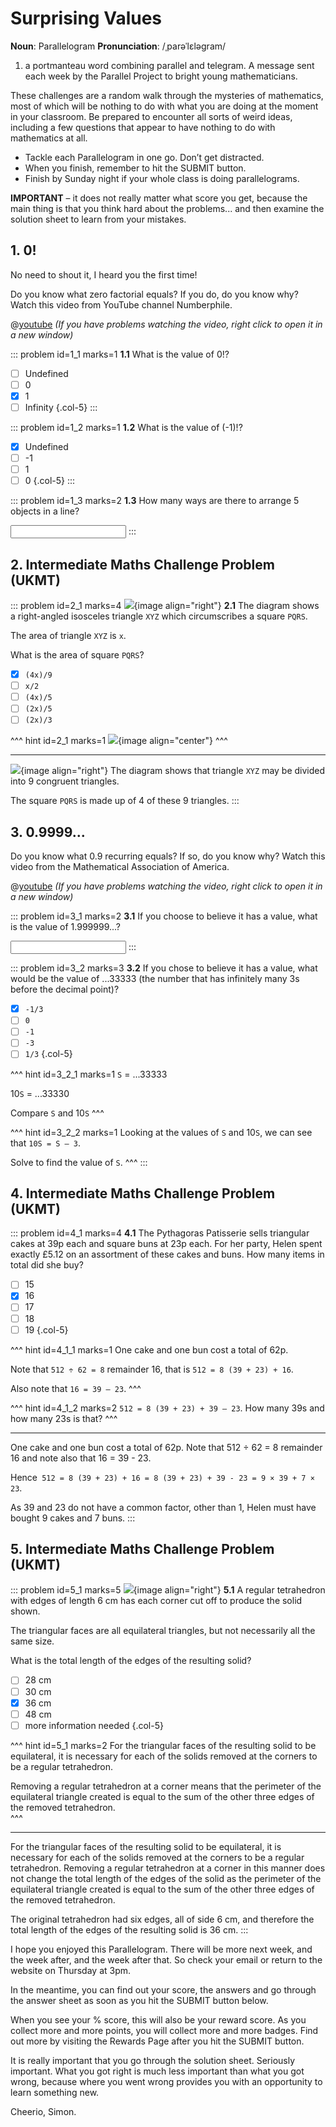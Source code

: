 # Surprising Values

<div class="dictionary">

__Noun__: Parallelogram
__Pronunciation__: /ˌparəˈlɛləɡram/

1. a portmanteau word combining parallel and telegram. A message sent each
week by the Parallel Project to bright young mathematicians.

</div>

These challenges are a random walk through the mysteries of mathematics, most of which will be nothing to do with what you are doing at the moment in your classroom. Be prepared to encounter all sorts of weird ideas, including a few questions that appear to have nothing to do with mathematics at all.

* Tackle each Parallelogram in one go. Don’t get distracted.
* When you finish, remember to hit the SUBMIT button.
*	Finish by Sunday night if your whole class is doing parallelograms.

__IMPORTANT__ – it does not really matter what score you get, because the main thing is that you think hard about the problems... and then examine the solution sheet to learn from your mistakes.


## 1.	0!

No need to shout it, I heard you the first time!  

Do you know what zero factorial equals? If you do, do you know why? Watch this video from YouTube channel Numberphile.

@[youtube](Mfk_L4Nx2ZI?rel=0) _(If you have problems watching the video, right click to open it in a new window)_

::: problem id=1_1 marks=1
__1.1__ What is the value of 0!?

* [ ] Undefined
* [ ] 0
* [x] 1
* [ ] Infinity
{.col-5}
:::

::: problem id=1_2 marks=1
__1.2__ What is the value of (-1)!?

* [x] Undefined
* [ ] -1
* [ ] 1
* [ ] 0
{.col-5}
:::

::: problem id=1_3 marks=2
__1.3__	How many ways are there to arrange 5 objects in a line?

<input solution="120"/>
:::


## 2.	Intermediate Maths Challenge Problem (UKMT)
<!--- (2001) Q8 --->

::: problem id=2_1 marks=4
![](/resources/11-06-surprising-values/2-diagram.jpg){image align="right"}
__2.1__ The diagram shows a right-angled isosceles triangle `XYZ` which circumscribes a square `PQRS`.  

The area of triangle `XYZ` is `x`.

What is the area of square `PQRS`?

* [x] `(4x)/9`
* [ ] `x/2`
* [ ] `(4x)/5`
* [ ] `(2x)/5`
* [ ] `(2x)/3`

^^^ hint id=2_1 marks=1
![](/resources/11-06-surprising-values/2-diagram-answer.jpg){image align="center"}
^^^

---

![](/resources/11-06-surprising-values/2-diagram-answer.jpg){image align="right"}
The diagram shows that triangle `XYZ` may be divided into 9 congruent triangles.  

The square `PQRS` is made up of 4 of these 9 triangles.
:::


## 3.	0.9999...

Do you know what 0.9 recurring equals? If so, do you know why? Watch this video from the Mathematical Association of America.

@[youtube](x-fUDqXlmHM?rel=0) _(If you have problems watching the video, right click to open it in a new window)_

::: problem id=3_1 marks=2
__3.1__ If you choose to believe it has a value, what is the value of 1.999999...?

<input solution="2"/>
:::

::: problem id=3_2 marks=3
__3.2__ If you chose to believe it has a value, what would be the value of ...33333 (the number that has infinitely many 3s before the decimal point)?

* [x] `-1/3`
* [ ] `0`
* [ ] `-1`
* [ ] `-3`
* [ ] `1/3`
{.col-5}

^^^ hint id=3_2_1 marks=1
`S` = ...33333  

10`S` = ...33330  

Compare `S` and 10`S`
^^^

^^^ hint id=3_2_2 marks=1
Looking at the values of `S` and 10`S`, we can see that `10S = S – 3`.  

Solve to find the value of `S`.
^^^
:::


## 4.	Intermediate Maths Challenge Problem (UKMT)
<!--- (2001) Q16 --->

::: problem id=4_1 marks=4
__4.1__ The Pythagoras Patisserie sells triangular cakes at 39p each and square buns at 23p each. For her party, Helen spent exactly £5.12 on an assortment of these cakes and buns. How many items in total did she buy?

* [ ] 15
* [x] 16
* [ ] 17
* [ ] 18
* [ ] 19
{.col-5}

^^^ hint id=4_1_1 marks=1
One cake and one bun cost a total of 62p.  

Note that `512 ÷ 62 = 8` remainder 16, that is `512 = 8 (39 + 23) + 16`.  

Also note that `16 = 39 – 23`.
^^^

^^^ hint id=4_1_2 marks=2
`512 = 8 (39 + 23) + 39 – 23`. How many 39s and how many 23s is that?
^^^

---

One cake and one bun cost a total of 62p. Note that 512 ÷ 62 = 8 remainder 16 and note also that 16 = 39 - 23.  

Hence` 512 = 8 (39 + 23) + 16 = 8 (39 + 23) + 39 - 23 = 9 × 39 + 7 × 23`.  

As 39 and 23 do not have a common factor, other than 1, Helen must have bought 9 cakes and 7 buns.
:::


## 5.	Intermediate Maths Challenge Problem (UKMT)
<!--- (2001) Q22 --->

::: problem id=5_1 marks=5
![](/resources/11-06-surprising-values/5-tetrahedon.jpg){image align="right"}
__5.1__ A regular tetrahedron with edges of length 6 cm has each corner cut off to produce the solid shown.  

The triangular faces are all equilateral triangles, but not necessarily all the same size.  

What is the total length of the edges of the resulting solid?

* [ ] 28 cm
* [ ] 30 cm
* [x] 36 cm
* [ ] 48 cm
* [ ] more information needed
{.col-5}

^^^ hint id=5_1 marks=2
For the triangular faces of the resulting solid to be equilateral, it is necessary for each of the solids removed at the corners to be a regular tetrahedron.  

Removing a regular tetrahedron at a corner means that the perimeter of the equilateral triangle created is equal to the sum of the other three edges of the removed tetrahedron.  
^^^

---

For the triangular faces of the resulting solid to be equilateral, it is necessary for each of the solids removed at the corners to be a regular tetrahedron. Removing a regular tetrahedron at a corner in this manner does not change the total length of the edges of the solid as the perimeter of the equilateral triangle created is equal to the sum of the other three edges of the removed tetrahedron.  

The original tetrahedron had six edges, all of side 6 cm, and therefore the total length of the edges of the resulting solid is 36 cm.
:::


I hope you enjoyed this Parallelogram. There will be more next week, and the week after, and the week after that. So check your email or return to the website on Thursday at 3pm.

In the meantime, you can find out your score, the answers and go through the answer sheet as soon as you hit the SUBMIT button below.

When you see your % score, this will also be your reward score. As you collect more and more points, you will collect more and more badges. Find out more by visiting the Rewards Page after you hit the SUBMIT button.

It is really important that you go through the solution sheet. Seriously important. What you got right is much less important than what you got wrong, because where you went wrong provides you with an opportunity to learn something new.

Cheerio,
Simon.
